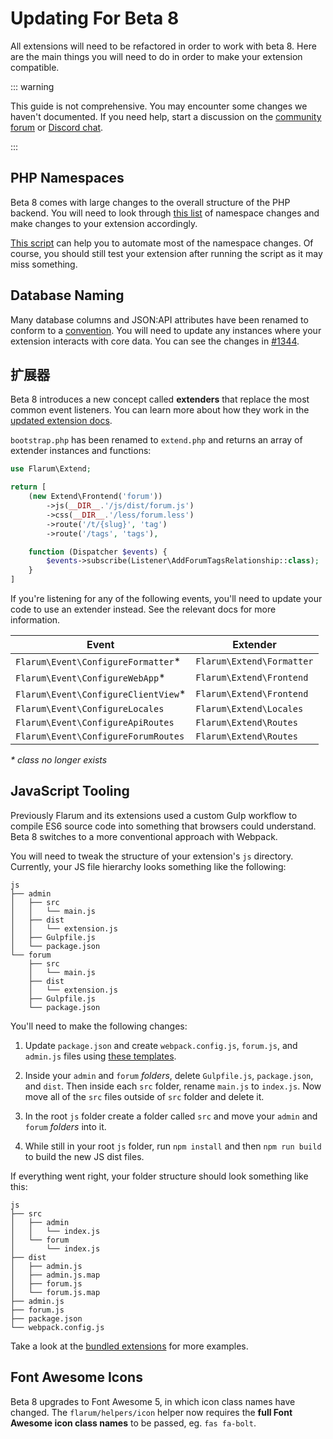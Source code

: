 # Updating For Beta 8

All extensions will need to be refactored in order to work with beta 8. Here are the main things you will need to do in order to make your extension compatible.

::: warning

This guide is not comprehensive. You may encounter some changes we haven't documented. If you need help, start a discussion on the [community forum](https://discuss.flarum.org/t/extensibility) or [Discord chat](https://flarum.org/discord/).

:::

## PHP Namespaces

Beta 8 comes with large changes to the overall structure of the PHP backend. You will need to look through [this list](https://discuss.flarum.org/d/6572-help-us-namespace-changes) of namespace changes and make changes to your extension accordingly.

[This script](https://gist.github.com/tobyzerner/55e7c05c95404e5efab3a9e43799d375) can help you to automate most of the namespace changes. Of course, you should still test your extension after running the script as it may miss something.

## Database Naming

Many database columns and JSON:API attributes have been renamed to conform to a [convention](/contributing.md#database). You will need to update any instances where your extension interacts with core data. You can see the changes in [#1344](https://github.com/flarum/core/pull/1344/files).

## 扩展器

Beta 8 introduces a new concept called **extenders** that replace the most common event listeners. You can learn more about how they work in the [updated extension docs](start.md#extenders).

`bootstrap.php` has been renamed to `extend.php` and returns an array of extender instances and functions:

```php
use Flarum\Extend;

return [
    (new Extend\Frontend('forum'))
        ->js(__DIR__.'/js/dist/forum.js')
        ->css(__DIR__.'/less/forum.less')
        ->route('/t/{slug}', 'tag')
        ->route('/tags', 'tags'),

    function (Dispatcher $events) {
        $events->subscribe(Listener\AddForumTagsRelationship::class);
    }
]
```

If you're listening for any of the following events, you'll need to update your code to use an extender instead. See the relevant docs for more information.

| Event                                 | Extender                    |
| ------------------------------------- | --------------------------- |
| `Flarum\Event\ConfigureFormatter`*  | `Flarum\Extend\Formatter` |
| `Flarum\Event\ConfigureWebApp`*     | `Flarum\Extend\Frontend`  |
| `Flarum\Event\ConfigureClientView`* | `Flarum\Extend\Frontend`  |
| `Flarum\Event\ConfigureLocales`     | `Flarum\Extend\Locales`   |
| `Flarum\Event\ConfigureApiRoutes`   | `Flarum\Extend\Routes`    |
| `Flarum\Event\ConfigureForumRoutes` | `Flarum\Extend\Routes`    |

_\* class no longer exists_

## JavaScript Tooling

Previously Flarum and its extensions used a custom Gulp workflow to compile ES6 source code into something that browsers could understand. Beta 8 switches to a more conventional approach with Webpack.

You will need to tweak the structure of your extension's `js` directory. Currently, your JS file hierarchy looks something like the following:

```
js
├── admin
│   ├── src
│   │   └── main.js
│   ├── dist
│   │   └── extension.js
│   ├── Gulpfile.js
│   └── package.json
└── forum
    ├── src
    │   └── main.js
    ├── dist
    │   └── extension.js
    ├── Gulpfile.js
    └── package.json
```

You'll need to make the following changes:

1. Update `package.json` and create `webpack.config.js`, `forum.js`, and `admin.js` files using [these templates](frontend.html#transpilation).

2. Inside your `admin` and `forum` *folders*, delete `Gulpfile.js`, `package.json`, and `dist`. Then inside each `src` folder, rename `main.js` to `index.js`. Now move all of the `src` files outside of `src` folder and delete it.

3. In the root `js` folder create a folder called `src` and move your `admin` and `forum` *folders* into it.

4. While still in your root `js` folder, run `npm install` and then `npm run build` to build the new JS dist files.

If everything went right, your folder structure should look something like this:

```
js
├── src
│   ├── admin
│   │   └── index.js
│   └── forum
│       └── index.js
├── dist
│   ├── admin.js
│   ├── admin.js.map
│   ├── forum.js
│   └── forum.js.map
├── admin.js
├── forum.js
├── package.json
└── webpack.config.js
```

Take a look at the [bundled extensions](https://github.com/flarum) for more examples.

## Font Awesome Icons

Beta 8 upgrades to Font Awesome 5, in which icon class names have changed. The `flarum/helpers/icon` helper now requires the **full Font Awesome icon class names** to be passed, eg. `fas fa-bolt`.
